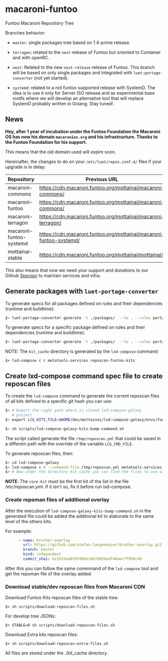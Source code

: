 # macaroni-funtoo
Funtoo Macaroni Repository Tree

Branches behavior:
* `master`: single packages tree based on 1.4-prime release.

* `terragon`: related to the `next` release of Funtoo but
  oriented to Container and with openRC.

* `next`: Related to the new `next-release` release of Funtoo.
  This branch will be based on only single packages and
  integrated with `luet-portage-converter` (not yet started).

* `systemd`: related to a not funtoo supported release with SystemD.
  The idea is to use it only for Server ISO release and as experimental
  base rootfs where we will develop an alternative tool that will
  replace SystemD probably written in Golang. Stay tuned!.


## News

**Hey, after 1 year of incubation under the Funtoo Foundation the Macaroni OS has now his domain `macaronios.org`
and his infrastructure. Thanks to the Funtoo Foundation for his support.**

This means that the old domain used will expire soon.

Hereinafter, the changes to do on your `/etc/luet/repos.conf.d/` files if your upgrade is in delay:

| Repository | Previous URL | New URL |
|------------|--------------|---------|
| macaroni-commons | https://cdn.macaroni.funtoo.org/mottainai/macaroni-commons/ | https://cdn.macaronios.org/mottainai/macaroni-commons/ |
| macaroni-funtoo | https://cdn.macaroni.funtoo.org/mottainai/macaroni-commons/ | https://cdn.macaronios.org/mottainai/macaroni-funtoo/ |
| macaroni-terragon | https://cdn.macaroni.funtoo.org/mottainai/macaroni-terragon/ | https://cdn.macaronios.org/mottainai/macaroni-terragon/ |
| macaroni-funtoo-systemd | https://cdn.macaroni.funtoo.org/mottainai/macaroni-funtoo-systemd/ | https://cdn.macaronios.org/mottainai/macaroni-funtoo-systemd/ |
| mottainai-stable | https://cdn.macaroni.funtoo.org/mottainai/mottainai/ | https://cdn.macaronios.org/mottainai/mottainai/ |

This also means that now we need your support and donations to our Github [Sponsor](https://github.com/sponsors/geaaru) to maintain services and infra.

## Generate packages with `luet-portage-converter`

To generate specs for all packages defined on rules and their dependencies (runtime and buildtime):
```bash
$> luet-portage-converter generate -t ./packages/  --to . --rules portage-converter/office.yaml --ignore-missing-deps  --with-portage-pkg   --enable-stage4 --disable-conflicts
```

To generate specs for a specific package defined on rules and their dependencies (runtime and buildtime):

```bash
$> luet-portage-converter generate -t ./packages/  --to . --rules portage-converter/office.yaml --ignore-missing-deps  --with-portage-pkg   --enable-stage4 --disable-conflicts --pkg app/foo
```

NOTE: The `kit_cache` directory is generated by the `lxd-compose` command:

```
$> lxd-compose c r metatools-services reposcan-funtoo-kits
```

## Create lxd-compose command spec file to create reposcan files

To create the `lxd-compose` command to generate
the current reposcan files of all kits defined to
a specific git hash you can use:

```bash
$> # Export the right path where is cloned lxd-compose-galaxy
   # project
$> export LCG_KITS_FILE=$HOME/dev/mottainai/lxd-compose-galaxy/envs/funtoo/commands/reposcan-funtoo-kits.yml

$> sh scripts/lxd-compose-galaxy-kits-bump-command.sh
```

The script called generate the file `/tmp/reposcan.yml` that
could be saved in a differetn path with the override of the
variable `LCG_CMD_FILE`.

To generate reposcan files, then:

```bash
$> cd lxd-compose-galaxy
$> lxd-compose c r --command-file /tmp/reposcan.yml metatools-services reposcan-funtoo-kits
$> # Now under the directory kit_cache you can find the files to use with luet-portage-converter

```

**NOTE**: The `core-kit` must be the first kit of the list in the file /etc/reposcan.yml.
If it isn't so, fix it before run lxd-compose.


### Create repoman files of additional overlay

After the execution of `lxd-compose-galaxy-kits-bump-command.sh` in the generated file could
be added the additional kit to elaborate to the same level of the others kits.

For example:
```yaml
      - name: brother-overlay
        url: https://github.com/stefan-langenmaier/brother-overlay.git
        branch: master
        kind: independent
        commit_sha1: b216154a0197486ec867d92bedf48aec7f958c9d
```

After this you can follow the same commmand of the `lxd-compose` tool and get the repoman file of the
overlay added.

### Download stable/dev reposcan files from Macaroni CDN

Download Funtoo Kits reposcan files of the stable tree:

```shell
$> sh scripts/download-reposcan-files.sh
```

For develop tree JSONs:

```shell
$> STABLE=0 sh scripts/download-reposcan-files.sh
```

Download Extra kits reposcan files:

```shell
$> sh scripts/download-reposcan-extra-files.sh
```

All files are stored under the ./kit_cache directory.
